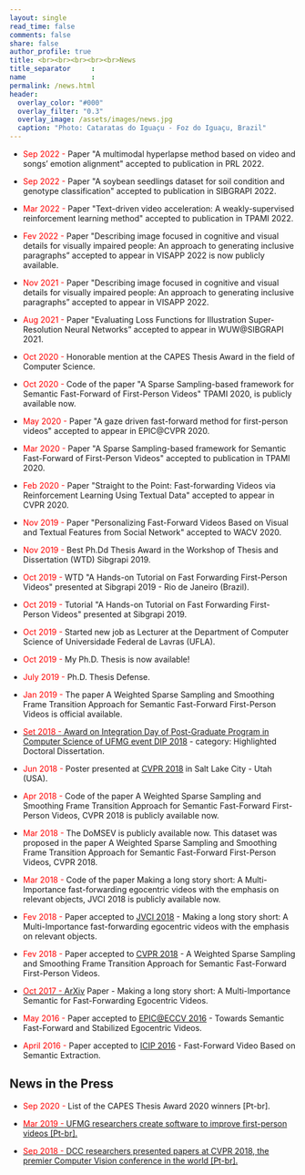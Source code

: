 ```yaml
---
layout: single
read_time: false
comments: false
share: false
author_profile: true
title: <br><br><br><br><br>News
title_separator     : 
name                : 
permalink: /news.html
header:
  overlay_color: "#000"
  overlay_filter: "0.3"
  overlay_image: /assets/images/news.jpg
  caption: "Photo: Cataratas do Iguaçu - Foz do Iguaçu, Brazil"
---
```


* <span style="color:red">Sep 2022 -</span> Paper "A multimodal hyperlapse method based on video and songs’ emotion alignment" accepted to publication in PRL 2022.
<a href="https://www.sciencedirect.com/journal/pattern-recognition-letters"> <i class="fa fa-link fa-1x" aria-hidden="true"></i> </a>
<a href="https://doi.org/10.1016/j.patrec.2022.08.014"><i class="ai ai-fw ai-doi" aria-hidden="true"></i></a>

* <span style="color:red">Sep 2022 -</span> Paper "A soybean seedlings dataset for soil condition and genotype classification" accepted to publication in SIBGRAPI 2022.
<a href="https://sibgrapi.sbc.org.br/event/sibgrapi2022/"> <i class="fa fa-link fa-1x" aria-hidden="true"></i> </a>

* <span style="color:red">Mar 2022 -</span> Paper "Text-driven video acceleration: A weakly-supervised reinforcement learning method" accepted to publication in TPAMI 2022.
<a href="https://www.computer.org/csdl/journal/tp"> <i class="fa fa-link fa-1x" aria-hidden="true"></i> </a>
<a href="https://doi.org/10.1109/TPAMI.2022.3157198"><i class="ai ai-fw ai-doi" aria-hidden="true"></i></a>

* <span style="color:red">Fev 2022 -</span> Paper "Describing image focused in cognitive and visual details for visually impaired people: An approach to generating inclusive paragraphs” accepted to appear in VISAPP 2022 is now publicly available. 
<a href="http://arxiv.org/abs/2202.05331" title="Link to ArXiv publication"><i class="ai ai-fw ai-arxiv" aria-hidden="true"></i></a>
<a href="https://doi.org/10.5220/0010845700003124"><i class="ai ai-fw ai-doi" aria-hidden="true"></i></a>

* <span style="color:red">Nov 2021 -</span> Paper "Describing image focused in cognitive and visual details for visually impaired people: An approach to generating inclusive paragraphs” accepted to appear in VISAPP 2022.

* <span style="color:red">Aug 2021 -</span> Paper "Evaluating Loss Functions for Illustration Super-Resolution Neural Networks” accepted to appear in WUW@SIBGRAPI 2021.

* <span style="color:red">Oct 2020 -</span>  Honorable mention at the CAPES Thesis Award in the field of Computer Science. <i class="fa fa-star fa-1x" aria-hidden="true"></i>  

* <span style="color:red">Oct 2020 -</span> Code of the paper "A Sparse Sampling-based framework for Semantic Fast-Forward of First-Person Videos" TPAMI 2020, is publicly available now. <a href="https://github.com/verlab/SemanticFastForward_TPAMI_2020"><i class="fa fa-github fa-1x" aria-hidden="true"></i></a>  

* <span style="color:red">May 2020 -</span> Paper "A gaze driven fast-forward method for first-person videos" accepted to appear in EPIC@CVPR 2020. <a href="https://eyewear-computing.org/EPIC_CVPR20/"> <i class="fa fa-link fa-1x" aria-hidden="true"></i> </a>

* <span style="color:red">Mar 2020 -</span> Paper "A Sparse Sampling-based framework for Semantic Fast-Forward of First-Person Videos" accepted to publication in TPAMI 2020. <a href="https://www.computer.org/csdl/journal/tp"> <i class="fa fa-link fa-1x" aria-hidden="true"></i> </a>
<a href="https://doi.org/10.1109/TPAMI.2020.2983929"><i class="ai ai-fw ai-doi" aria-hidden="true"></i></a>

* <span style="color:red">Feb 2020 -</span> Paper "Straight to the Point: Fast-forwarding Videos via Reinforcement Learning Using Textual Data" accepted to appear in CVPR 2020. <a href="http://cvpr2020.thecvf.com/"> <i class="fa fa-link fa-1x" aria-hidden="true"></i> </a>

* <span style="color:red">Nov 2019 -</span> Paper "Personalizing Fast-Forward Videos Based on Visual and Textual Features from Social Network" accepted to WACV 2020. <a href="https://wacv20.wacv.net/"> <i class="fa fa-link fa-1x" aria-hidden="true"></i> </a>

* <span style="color:red">Nov 2019 -</span> Best Ph.Dd Thesis Award in the Workshop of Thesis and Dissertation (WTD) Sibgrapi 2019. <a href="http://www.mat.puc-rio.br/sibgrapi2019/"><i class="fa fa-link fa-1x" aria-hidden="true"></i></a>  

* <span style="color:red">Oct 2019 -</span> WTD "A Hands-on Tutorial on Fast Forwarding First-Person Videos" presented at Sibgrapi 2019 - Rio de Janeiro (Brazil). <a href="http://www.mat.puc-rio.br/sibgrapi2019/"><i class="fa fa-link fa-1x" aria-hidden="true"></i></a> <a href="https://doi.org/10.5753/sibgrapi.est.2019.8302"><i class="ai ai-fw ai-doi" aria-hidden="true"></i></a>

* <span style="color:red">Oct 2019 -</span> Tutorial "A Hands-on Tutorial on Fast Forwarding First-Person Videos" presented at Sibgrapi 2019. <a href="http://www.mat.puc-rio.br/sibgrapi2019/"><i class="fa fa-link fa-1x" aria-hidden="true"></i></a> <a href="https://github.com/verlab/2019-sibgrapi-hyperlapse/"><i class="fa fa-fw fa-github fa-1x" aria-hidden="true"></i></a>  

* <span style="color:red">Oct 2019 -</span> Started new job as Lecturer at the Department of Computer Science of Universidade Federal de Lavras (UFLA). <a href="http://ufla.br"><i class="fa fa-link fa-1x" aria-hidden="true"></i></a>  

* <span style="color:red">Oct 2019 -</span> My Ph.D. Thesis is now available! <a href="http://hdl.handle.net/1843/30433"><i class="fa fa-link fa-1x" aria-hidden="true"></i></a>  

* <span style="color:red">July 2019 -</span> Ph.D. Thesis Defense. <a href="https://www.verlab.dcc.ufmg.br/phd-thesis-defense-michel-silva/"><i class="fa fa-link fa-1x" aria-hidden="true"></i></a>  

* <span style="color:red">Jan 2019 -</span> The paper A Weighted Sparse Sampling and Smoothing Frame Transition Approach for Semantic Fast-Forward First-Person Videos is official available.<a href="https://doi.org/10.1109/CVPR.2018.00253"><i class="ai ai-doi ia-1x" aria-hidden="true"></i>

* <span style="color:red">Set 2018 -</span> Award on Integration Day of Post-Graduate Program in Computer Science of UFMG event [DIP 2018](http://www.dip.dcc.ufmg.br/) - category: Highlighted Doctoral Dissertation.   <!--<a href="http://www.dcc.ufmg.br/dcc/?q=pt-br/node/3332"><i class="fa fa-link fa-1x" aria-hidden="true"></i></a> --> 

* <span style="color:red">Jun 2018 -</span> Poster presented at [CVPR 2018](http://cvpr2018.thecvf.com/) in Salt Lake City - Utah (USA). <a href="http://www.dcc.ufmg.br/dcc/?q=pt-br/node/3332"><i class="fa fa-link fa-1x" aria-hidden="true"></i></a>  


* <span style="color:red">Apr 2018 -</span> Code of the paper A Weighted Sparse Sampling and Smoothing Frame Transition Approach for Semantic Fast-Forward First-Person Videos, CVPR 2018 is publicly available now. <a href="https://github.com/verlab/SemanticFastForward_CVPR_2018"><i class="fa fa-github fa-1x" aria-hidden="true"></i></a>  

* <span style="color:red">Mar 2018 -</span> The DoMSEV is publicly available now. This dataset was proposed in the paper A Weighted Sparse Sampling and Smoothing Frame Transition Approach for Semantic Fast-Forward First-Person Videos, CVPR 2018. <a href="https://www.verlab.dcc.ufmg.br/semantic-hyperlapse/cvpr2018-dataset/"><i class="fa fa-link fa-1x" aria-hidden="true"></i></a>  

* <span style="color:red">Mar 2018 -</span> Code of the paper Making a long story short: A Multi-Importance fast-forwarding egocentric videos with the emphasis on relevant objects, JVCI 2018 is publicly available now. <a href="https://github.com/verlab/SemanticFastForward_JVCI_2018"><i class="fa fa-github fa-1x" aria-hidden="true"></i></a>  

* <span style="color:red">Fev 2018 -</span> Paper accepted to [JVCI 2018](https://www.journals.elsevier.com/journal-of-visual-communication-and-image-representation) - Making a long story short: A Multi-Importance fast-forwarding egocentric videos with the emphasis on relevant objects. <a href="https://doi.org/10.1016/j.jvcir.2018.02.013"><i class="ai ai-doi ia-1x" aria-hidden="true"></i></a>

* <span style="color:red">Fev 2018 -</span> Paper accepted to [CVPR 2018](http://cvpr2018.thecvf.com/) - A Weighted Sparse Sampling and Smoothing Frame Transition Approach for Semantic Fast-Forward First-Person Videos.<a href="http://openaccess.thecvf.com/content_cvpr_2018/papers/Silva_A_Weighted_Sparse_CVPR_2018_paper.pdf"><i class="fa fa-link fa-1x" aria-hidden="true"></i>

* <span style="color:red">Oct 2017 -</span> [ArXiv](https://arxiv.org/) Paper - Making a long story short: A Multi-Importance Semantic for Fast-Forwarding Egocentric Videos. <a href="https://arxiv.org/abs/1711.03473"><i class="ai ai-arxiv fa-1x" aria-hidden="true"></i></a>  

* <span style="color:red">May 2016 -</span> Paper accepted to [EPIC@ECCV 2016](http://www.eyewear-computing.org/EPIC_ECCV16/) - Towards Semantic Fast-Forward and Stabilized Egocentric Videos. <a href="https://link.springer.com/chapter/10.1007%2F978-3-319-46604-0_40"><i class="ai ai-springer ia-1x" aria-hidden="true"></i></a>  

* <span style="color:red">April 2016 -</span> Paper accepted to [ICIP 2016](http://2016.ieeeicip.org/) - Fast-Forward Video Based on Semantic Extraction. <a href="http://ieeexplore.ieee.org/document/7532977/"><i class="ai ai-ieee fa-1x" aria-hidden="true"></i></a>  

## News in the Press  

* <span style="color:red">Sep 2020 -</span> List of the CAPES Thesis Award 2020 winners [Pt-br]. <a href="https://ufmg.br/comunicacao/noticias/divulgada-lista-dos-vencedores-do-premio-capes-de-teses-2020"><i class="fa fa-newspaper-o fa-1x" aria-hidden="true"></i>

* <span style="color:red">Mar 2019 -</span> UFMG researchers create software to improve first-person videos [Pt-br]. <a href="http://www.simi.org.br/noticia/Pesquisadores-da-UFMG-criam-software-para-melhorar-videos-em-primeira-pessoa?fbclid=IwAR0dGcWbII_iF4iDE7DAGX_HW_HVoWUp4frJKhVXw3YrOCgCvox3eva0OOY"><i class="fa fa-newspaper-o fa-1x" aria-hidden="true"></i>

* <span style="color:red">Sep 2018 -</span> DCC researchers presented papers at CVPR 2018, the premier Computer Vision conference in the world [Pt-br]. <a href="http://dcc.ufmg.br/dcc/?q=pt-br/node/3332"><i class="fa fa-newspaper-o fa-1x" aria-hidden="true"></i>
